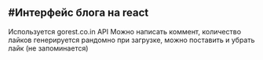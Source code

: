 #Интерфейс блога на react
--
Используется gorest.co.in API
Можно написать коммент, количество лайков генерируется рандомно при загрузке, можно поставить и убрать лайк (не запоминается)
